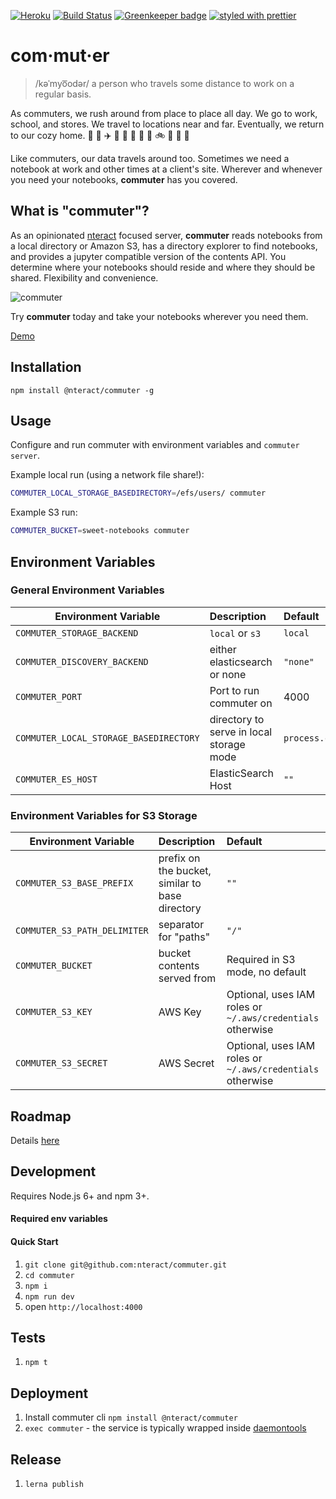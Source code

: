 [![Heroku](https://heroku-badge.herokuapp.com/?app=nteract-commuter&svg=1)](https://nteract-commuter.herokuapp.com/)
[![Build Status](https://travis-ci.org/nteract/commuter.svg?branch=master)](https://travis-ci.org/nteract/commuter)
[![Greenkeeper badge](https://badges.greenkeeper.io/nteract/commuter.svg)](https://greenkeeper.io/)
[![styled with prettier](https://img.shields.io/badge/styled_with-prettier-ff69b4.svg)](https://github.com/prettier/prettier)

# com·mut·er

> /kəˈmyo͞odər/
> a person who travels some distance to work on a regular basis.

As commuters, we rush around from place to place all day. We go to work,
school, and stores. We travel to locations near and far. Eventually, we
return to our cozy home. :car: :office: :airplane: :tokyo_tower: :bullettrain_side: :department_store: :bus: :school: :bike: :city_sunset: :runner: :house_with_garden:

Like commuters, our data travels around too. Sometimes we need a notebook at
work and other times at a client's site. Wherever and whenever you need your
notebooks, **commuter** has you covered.

## What is "commuter"?

As an opinionated [nteract](https://nteract.io) focused server, **commuter**
reads notebooks from a local directory or Amazon S3, has a directory explorer to find notebooks,
and provides a jupyter compatible version of the contents API. You determine
where your notebooks should reside and where they should be shared. Flexibility
and convenience.

![commuter](https://cloud.githubusercontent.com/assets/836375/23089382/e330effa-f53c-11e6-85d0-7561ccdbe163.gif)

Try **commuter** today and take your notebooks wherever you need them.

[Demo](https://nteract-commuter.herokuapp.com/)

## Installation

```
npm install @nteract/commuter -g
```

## Usage

Configure and run commuter with environment variables and `commuter server`.

Example local run (using a network file share!):

```sh
COMMUTER_LOCAL_STORAGE_BASEDIRECTORY=/efs/users/ commuter
```

Example S3 run:

```sh
COMMUTER_BUCKET=sweet-notebooks commuter
```

## Environment Variables

### General Environment Variables

| Environment Variable | Description | Default |
| ------------  | :------------ |:------------ |
| `COMMUTER_STORAGE_BACKEND` | `local` or `s3` | `local` |
| `COMMUTER_DISCOVERY_BACKEND` | either elasticsearch or none | `"none"` |
| `COMMUTER_PORT` | Port to run commuter on | 4000 |
| `COMMUTER_LOCAL_STORAGE_BASEDIRECTORY` | directory to serve in local storage mode | `process.cwd()` |
| `COMMUTER_ES_HOST` | ElasticSearch Host | `""` |

### Environment Variables for S3 Storage

| Environment Variable | Description | Default |
| ------------  | :------------ |:------------ |
| `COMMUTER_S3_BASE_PREFIX` | prefix on the bucket, similar to base directory | `""` |
| `COMMUTER_S3_PATH_DELIMITER` | separator for "paths" | `"/"` |
| `COMMUTER_BUCKET` | bucket contents served from | Required in S3 mode, no default|
| `COMMUTER_S3_KEY` | AWS Key | Optional, uses IAM roles or `~/.aws/credentials` otherwise |
| `COMMUTER_S3_SECRET` | AWS Secret | Optional, uses IAM roles or `~/.aws/credentials` otherwise |

## Roadmap

Details [here](https://github.com/nteract/commuter/blob/master/ROADMAP.md)

## Development

Requires Node.js 6+ and npm 3+.

#### Required env variables

#### Quick Start

1. `git clone git@github.com:nteract/commuter.git`
1. `cd commuter`
1. `npm i`
1. `npm run dev`
1. open `http://localhost:4000`

## Tests

1. `npm t`

## Deployment

  1. Install commuter cli `npm install @nteract/commuter`
  1. `exec commuter` - the service is typically wrapped inside [daemontools](https://cr.yp.to/daemontools.html)

## Release

1. `lerna publish`
